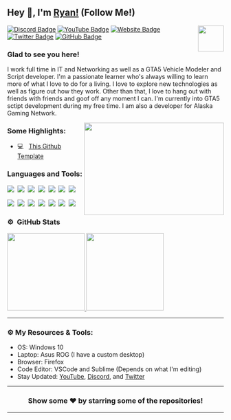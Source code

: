 ## Hey 👋, I'm [Ryan!](https://ryandevelopment.live/) (Follow Me!)

<img align="right" height="60" width="60" alt="" src="https://cdn.discordapp.com/attachments/432561196206391296/714638977117716530/Untitled-12.jpg.png" />

[![Discord Badge](https://img.shields.io/badge/-Discord-0e76a8?style=flat-square&logo=Discord&logoColor=white)](https://ryandevelopment.live/discord)
[![YouTube Badge](https://img.shields.io/badge/-YouTube-e02828?style=flat-square&logo=YouTube&logoColor=white)](https://www.youtube.com/channel/UCZB4PUtotzZ6szC57XxHLAA)
[![Website Badge](https://img.shields.io/badge/Website-3b5998?style=flat-square&logo=google-chrome&logoColor=white)](https://ryandevelopment.live/)
[![Twitter Badge](https://img.shields.io/badge/-Twitter-00acee?style=flat-square&logo=Twitter&logoColor=white)](https://twitter.com/RyanTheDev1)
[![GitHub Badge](https://img.shields.io/badge/-GitHub-ffffff?style=flat-square&logo=Github&logoColor=black)](https://github.com/RyanTheDev12)

### Glad to see you here!

I work full time in IT and Networking as well as a GTA5 Vehicle Modeler and Script developer. I'm a passionate learner who's always willing to learn more of what I love to do for a living. I love to explore new technologies as well as figure out how they work. Other than that, I love to hang out with friends with friends and goof off any moment I can. I'm currently into GTA5 sctipt development during my free time. I am also a developer for Alaska Gaming Network.




<img align="right" height="215" width="325" alt="" src="https://cdn.dribbble.com/users/416610/screenshots/4801105/coding_desk_flat_vector_ui_ux_design_illustration_motion_animation_gif2.gif" />


### Some Highlights:

- 💻 &nbsp; [This Github Template](https://github.com/Itz-Hyperz/Itz-Hyperz)

### Languages and Tools:

![](https://img.shields.io/badge/JavaScript-F7DF1E?style=for-the-badge&logo=javascript&logoColor=black)&nbsp;
![](https://img.shields.io/badge/Node.js-43853D?style=for-the-badge&logo=node.js&logoColor=white)&nbsp;
![](https://img.shields.io/badge/Express.js-404D59?style=for-the-badge)&nbsp;
![](https://img.shields.io/badge/HTML5-E34F26?style=for-the-badge&logo=html5&logoColor=white)&nbsp;
![](https://img.shields.io/badge/CSS3-1572B6?style=for-the-badge&logo=css3&logoColor=white)&nbsp;
![](https://img.shields.io/badge/MySQL-00000F?style=for-the-badge&logo=mysql&logoColor=white)&nbsp;
![](https://img.shields.io/badge/Markdown-000000?style=for-the-badge&logo=markdown&logoColor=white)&nbsp;

![](https://img.shields.io/badge/Windows-0078D6?style=for-the-badge&logo=windows&logoColor=white)&nbsp;
![](https://img.shields.io/badge/Linux-d94100?style=for-the-badge&logo=linux&logoColor=white)&nbsp;
![](https://img.shields.io/badge/Discord-7289DA?style=for-the-badge&logo=discord&logoColor=white)&nbsp;
![](https://img.shields.io/badge/PayPal-00457C?style=for-the-badge&logo=paypal&logoColor=white)&nbsp;
![](https://img.shields.io/badge/Spotify-1ED760?&style=for-the-badge&logo=spotify&logoColor=white)&nbsp;
![](https://img.shields.io/badge/GitHub-100000?style=for-the-badge&logo=github&logoColor=white)&nbsp;
![](https://img.shields.io/badge/Steam-000000?style=for-the-badge&logo=steam&logoColor=white)&nbsp;

### ⚙️ &nbsp;GitHub Stats

<p align="left">
<a href="https://github.com/Itz-Hyperz">
  <img height="180em" src="https://github-readme-stats-eight-theta.vercel.app/api?username=Itz-Hyperz&show_icons=true&theme=react&include_all_commits=true&count_private=true"/>
  <img height="180em" src="https://github-readme-stats-eight-theta.vercel.app/api/top-langs/?username=Itz-Hyperz&layout=compact&langs_count=8&theme=react"/>
</a>
</p>

---

### ⚙️ My Resources & Tools:

- OS: Windows 10
- Laptop: Asus ROG (I have a custom desktop)
- Browser: Firefox
- Code Editor: VSCode and Sublime (Depends on what I'm editing)
- Stay Updated: [YouTube](https://www.youtube.com/channel/UCZB4PUtotzZ6szC57XxHLAA), [Discord](https://ryandevelopment.live/discord), and [Twitter](https://twitter.com/RyanTheDev12)

---

<h3 align=center>Show some ❤️ by starring some of the repositories!</h3>

---
